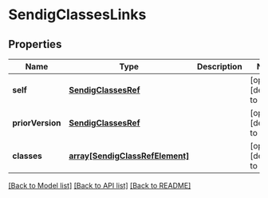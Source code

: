 # SendigClassesLinks

## Properties
Name | Type | Description | Notes
------------ | ------------- | ------------- | -------------
**self** | [**SendigClassesRef**](SendigClassesRef.md) |  | [optional] [default to null]
**priorVersion** | [**SendigClassesRef**](SendigClassesRef.md) |  | [optional] [default to null]
**classes** | [**array[SendigClassRefElement]**](SendigClassRefElement.md) |  | [optional] [default to null]

[[Back to Model list]](../README.md#documentation-for-models) [[Back to API list]](../README.md#documentation-for-api-endpoints) [[Back to README]](../README.md)


